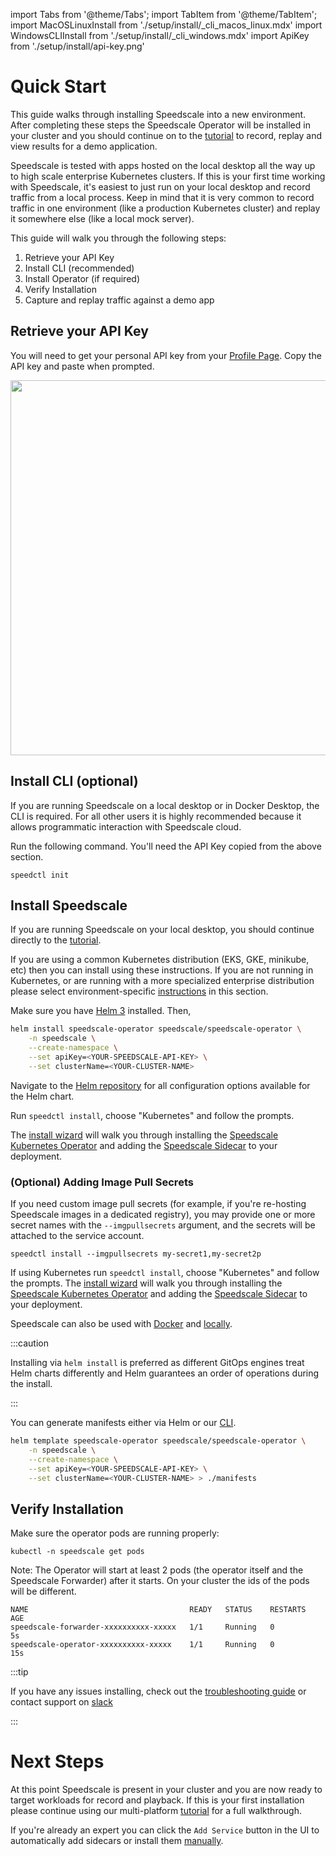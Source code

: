 import Tabs from '@theme/Tabs';
import TabItem from '@theme/TabItem';
import MacOSLinuxInstall from './setup/install/\_cli_macos_linux.mdx'
import WindowsCLIInstall from './setup/install/\_cli_windows.mdx'
import ApiKey from './setup/install/api-key.png'

# Quick Start

This guide walks through installing Speedscale into a new environment. After completing these steps the Speedscale Operator will be installed in your cluster and you should continue on to the [tutorial](./tutorial.md) to record, replay and view results for a demo application.

Speedscale is tested with apps hosted on the local desktop all the way up to high scale enterprise Kubernetes clusters. If this is your first time working with Speedscale, it's easiest to just run on your local desktop and record traffic from a local process. Keep in mind that it is very common to record traffic in one environment (like a production Kubernetes cluster) and replay it somewhere else (like a local mock server).

This guide will walk you through the following steps:

1. Retrieve your API Key
2. Install CLI (recommended)
3. Install Operator (if required)
4. Verify Installation
5. Capture and replay traffic against a demo app

## Retrieve your API Key

You will need to get your personal API key from your [Profile Page](https://app.speedscale.com/profile). Copy the API key and paste when prompted.

<img src={ApiKey} width="600"/>

## Install CLI (optional)

If you are running Speedscale on a local desktop or in Docker Desktop, the CLI is required. For all other users it is highly recommended because it allows programmatic interaction with Speedscale cloud.

<Tabs>

<TabItem value="mac" label="Mac/Linux">

<MacOSLinuxInstall />

</TabItem>

<TabItem value="windows" label="Windows">

<WindowsCLIInstall />

</TabItem>

</Tabs>

Run the following command. You'll need the API Key copied from the above section.

```
speedctl init
```

## Install Speedscale

If you are running Speedscale on your local desktop, you should continue directly to the [tutorial](./tutorial.md).

If you are using a common Kubernetes distribution (EKS, GKE, minikube, etc) then you can install using these instructions. If you are not running in Kubernetes, or are running with a more specialized enterprise distribution please select environment-specific [instructions](./setup/install/README.md) in this section.

<Tabs>

<TabItem value="helm" label="Helm" default>

Make sure you have [Helm 3](https://helm.sh/docs/intro/install/) installed. Then,

```bash
helm install speedscale-operator speedscale/speedscale-operator \
	-n speedscale \
	--create-namespace \
	--set apiKey=<YOUR-SPEEDSCALE-API-KEY> \
	--set clusterName=<YOUR-CLUSTER-NAME>
```

Navigate to the [Helm repository](https://github.com/speedscale/operator-helm)
for all configuration options available for the Helm chart.

</TabItem>

<TabItem value="cli" label="CLI">

Run `speedctl install`, choose "Kubernetes" and follow the prompts.

The [install wizard](./setup/install/kubernetes-operator.md#install-wizard)
will walk you through installing the
[Speedscale Kubernetes Operator](./setup/install/kubernetes-operator.md)
and adding the [Speedscale Sidecar](./setup/sidecar/install.md) to your deployment.

### (Optional) Adding Image Pull Secrets

If you need custom image pull secrets (for example, if you're re-hosting
Speedscale images in a dedicated registry), you may provide one or more secret
names with the `--imgpullsecrets` argument, and the secrets will be attached to
the service account.

```
speedctl install --imgpullsecrets my-secret1,my-secret2p
```

</TabItem>

<TabItem value="cli_windows" label="CLI (Windows)">

<WindowsCLIInstall />

If using Kubernetes run `speedctl install`, choose "Kubernetes" and follow the prompts.
The [install wizard](./setup/install/kubernetes-operator.md#install-wizard)
will walk you through installing the
[Speedscale Kubernetes Operator](./setup/install/kubernetes-operator.md)
and adding the [Speedscale Sidecar](./setup/sidecar/install.md) to your deployment.

Speedscale can also be used with [Docker](./setup/install/docker.md) and [locally](./guides/cli.md).

</TabItem>

<TabItem value="gitops" label="GitOps">

:::caution

Installing via `helm install` is preferred as different GitOps engines treat Helm charts differently and Helm guarantees an order of operations during the install.

:::

You can generate manifests either via Helm or our [CLI](./setup/install/cli.md).

```bash
helm template speedscale-operator speedscale/speedscale-operator \
	-n speedscale \
	--create-namespace \
	--set apiKey=<YOUR-SPEEDSCALE-API-KEY> \
	--set clusterName=<YOUR-CLUSTER-NAME> > ./manifests
```

</TabItem>

</Tabs>

## Verify Installation

Make sure the operator pods are running properly:

```
kubectl -n speedscale get pods
```

Note: The Operator will start at least 2 pods (the operator itself and the Speedscale Forwarder) after it starts. On your cluster the ids of the pods will be different.

```
NAME                                    READY   STATUS    RESTARTS   AGE
speedscale-forwarder-xxxxxxxxxx-xxxxx   1/1     Running   0          5s
speedscale-operator-xxxxxxxxxx-xxxxx    1/1     Running   0          15s
```

:::tip

If you have any issues installing, check out the [troubleshooting guide](./setup/install/troubleshooting.md) or contact support on [slack](https://slack.speedscale.com)

:::

# Next Steps

At this point Speedscale is present in your cluster and you are now ready to target workloads for record and playback. If this is your first installation please continue using our multi-platform [tutorial](./tutorial.md) for a full walkthrough.

If you're already an expert you can click the `Add Service` button in the UI to automatically add sidecars or install them [manually](./setup/sidecar/install.md).
